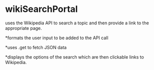 # wikiSearchPortal
uses the Wikipedia API to search a topic and then provide a link to the appropriate page.

*formats the user input to be added to the API call

*uses .get to fetch JSON data

*displays the options of the search which are then clickable links to Wikipedia.
